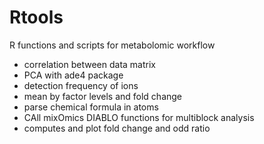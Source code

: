 # Rtools
R functions and scripts for metabolomic workflow
- correlation between data matrix
- PCA with ade4 package
- detection frequency of ions
- mean by factor levels and fold change
- parse chemical formula in atoms
- CAll mixOmics DIABLO functions for multiblock analysis
- computes and plot fold change and odd ratio
